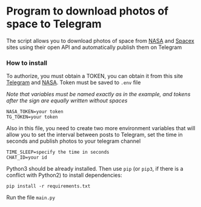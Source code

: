 # Program to download photos of space to Telegram

The script allows you to download photos of space from [NASA](https://www.nasa.gov/) and [Spacex](https://www.spacex.com/) sites using their open API and automatically publish them on Telegram
### How to install
To authorize, you must obtain a TOKEN, you can obtain it from this site [Telegram](https://romua1d.ru/en/how-to-get-token-for-telegram-bot/) and [NASA](https://api.nasa.gov/). Token must be saved to `.env` file

*Note that variables must be named exactly as in the example, and tokens after the sign are equally written without spaces*
```
NASA_TOKEN=your token
TG_TOKEN=your token

```
Also in this file, you need to create two more environment variables that will allow you to set the interval between posts to Telegram, set the time in seconds and publish photos to your telegram channel
```
TIME_SLEEP=specify the time in seconds
CHAT_ID=your id
```
Python3 should be already installed. 
Then use `pip` (or `pip3`, if there is a conflict with Python2) to install dependencies:
```
pip install -r requirements.txt
```
Run the file `main.py`